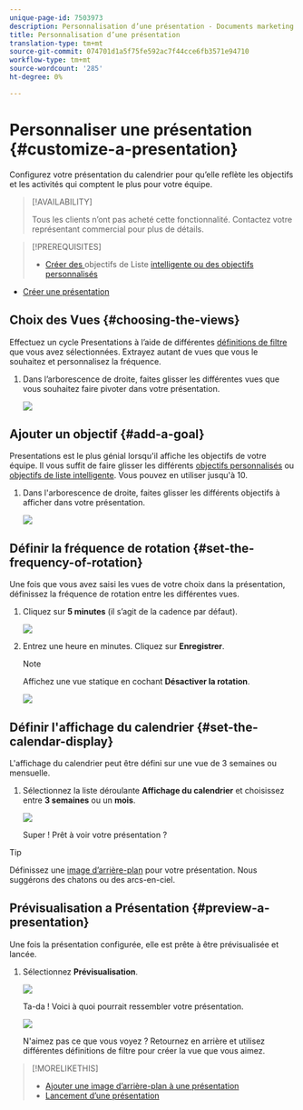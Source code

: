 ```yaml
---
unique-page-id: 7503973
description: Personnalisation d’une présentation - Documents marketing - Documentation du produit
title: Personnalisation d’une présentation
translation-type: tm+mt
source-git-commit: 074701d1a5f75fe592ac7f44cce6fb3571e94710
workflow-type: tm+mt
source-wordcount: '285'
ht-degree: 0%

---
```



# Personnaliser une présentation {#customize-a-presentation}

Configurez votre présentation du calendrier pour qu’elle reflète les objectifs et les activités qui comptent le plus pour votre équipe.

>[!AVAILABILITY]
>
>
>Tous les clients n’ont pas acheté cette fonctionnalité. Contactez votre représentant commercial pour plus de détails.

>[!PREREQUISITES]
>
>* [Créer des ](/help/marketo/product-docs/core-marketo-concepts/marketing-calendar/calendar-hd/create-a-custom-goal.md) objectifs de Liste  [intelligente ou des objectifs personnalisés](/help/marketo/product-docs/core-marketo-concepts/marketing-calendar/calendar-hd/create-a-smart-list-goal.md)
   >
   >
* [Créer une présentation](/help/marketo/product-docs/core-marketo-concepts/marketing-calendar/calendar-hd/create-a-presentation.md)


## Choix des Vues {#choosing-the-views}

Effectuez un cycle Presentations à l’aide de différentes [définitions de filtre](/help/marketo/product-docs/core-marketo-concepts/marketing-calendar/working-with-the-calendar/filtering-the-marketing-calendar.md) que vous avez sélectionnées. Extrayez autant de vues que vous le souhaitez et personnalisez la fréquence.

1. Dans l’arborescence de droite, faites glisser les différentes vues que vous souhaitez faire pivoter dans votre présentation.

   ![](assets/image2015-3-18-13-3a6-3a10.png)

## Ajouter un objectif {#add-a-goal}

Presentations est le plus génial lorsqu&#39;il affiche les objectifs de votre équipe. Il vous suffit de faire glisser les différents [objectifs personnalisés](/help/marketo/product-docs/core-marketo-concepts/marketing-calendar/calendar-hd/create-a-custom-goal.md) ou [objectifs de liste intelligente](/help/marketo/product-docs/core-marketo-concepts/marketing-calendar/calendar-hd/create-a-smart-list-goal.md). Vous pouvez en utiliser jusqu&#39;à 10.

1. Dans l&#39;arborescence de droite, faites glisser les différents objectifs à afficher dans votre présentation.

   ![](assets/image2015-3-24-14-3a23-3a26.png)

## Définir la fréquence de rotation {#set-the-frequency-of-rotation}

Une fois que vous avez saisi les vues de votre choix dans la présentation, définissez la fréquence de rotation entre les différentes vues.

1. Cliquez sur **5 minutes** (il s’agit de la cadence par défaut).

   ![](assets/image2015-3-18-13-3a17-3a29.png)

1. Entrez une heure en minutes. Cliquez sur **Enregistrer**.

   >[!NOTE]
   >
   >Affichez une vue statique en cochant **Désactiver la rotation**.

   ![](assets/image2015-3-18-13-3a22-3a18.png)

## Définir l&#39;affichage du calendrier {#set-the-calendar-display}

L&#39;affichage du calendrier peut être défini sur une vue de 3 semaines ou mensuelle.

1. Sélectionnez la liste déroulante **Affichage du calendrier** et choisissez entre **3 semaines** ou un **mois**.

   ![](assets/image2015-3-18-13-3a27-3a37.png)

   Super ! Prêt à voir votre présentation ?

>[!TIP]
>
>Définissez une [image d’arrière-plan](/help/marketo/product-docs/core-marketo-concepts/marketing-calendar/calendar-hd/add-a-background-image-to-a-presentation.md) pour votre présentation. Nous suggérons des chatons ou des arcs-en-ciel.

## Prévisualisation a Présentation {#preview-a-presentation}

Une fois la présentation configurée, elle est prête à être prévisualisée et lancée.

1. Sélectionnez **Prévisualisation**.

   ![](assets/image2015-3-18-13-3a37-3a55.png)

   Ta-da ! Voici à quoi pourrait ressembler votre présentation.

   ![](assets/image2015-3-24-14-3a29-3a29.png)

   N&#39;aimez pas ce que vous voyez ? Retournez en arrière et utilisez différentes définitions de filtre pour créer la vue que vous aimez.

>[!MORELIKETHIS]
>
>* [Ajouter une image d’arrière-plan à une présentation](/help/marketo/product-docs/core-marketo-concepts/marketing-calendar/calendar-hd/add-a-background-image-to-a-presentation.md)
>* [Lancement d’une présentation](/help/marketo/product-docs/core-marketo-concepts/marketing-calendar/calendar-hd/launch-a-presentation.md)


